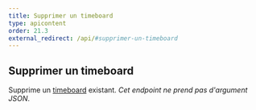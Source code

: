 ```yaml
---
title: Supprimer un timeboard
type: apicontent
order: 21.3
external_redirect: /api/#supprimer-un-timeboard
---
```


## Supprimer un timeboard
Supprime un [timeboard][1] existant.
*Cet endpoint ne prend pas d'argument JSON*.

[1]: /graphing/dashboards/timeboard

